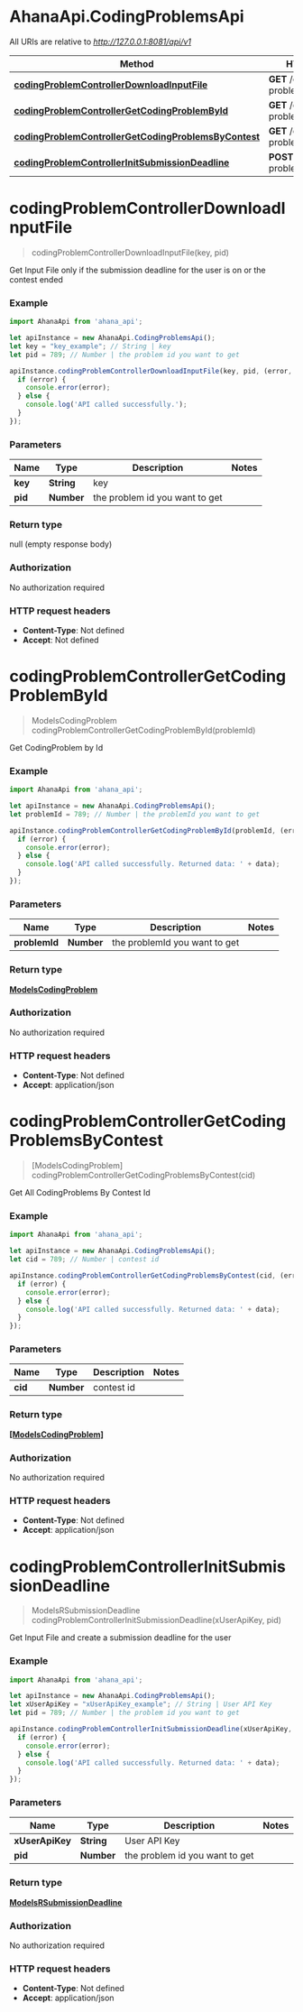 # AhanaApi.CodingProblemsApi

All URIs are relative to *http://127.0.0.1:8081/api/v1*

Method | HTTP request | Description
------------- | ------------- | -------------
[**codingProblemControllerDownloadInputFile**](CodingProblemsApi.md#codingProblemControllerDownloadInputFile) | **GET** /coding-problems/in/download | 
[**codingProblemControllerGetCodingProblemById**](CodingProblemsApi.md#codingProblemControllerGetCodingProblemById) | **GET** /coding-problems/{problemId} | 
[**codingProblemControllerGetCodingProblemsByContest**](CodingProblemsApi.md#codingProblemControllerGetCodingProblemsByContest) | **GET** /coding-problems/ | 
[**codingProblemControllerInitSubmissionDeadline**](CodingProblemsApi.md#codingProblemControllerInitSubmissionDeadline) | **POST** /coding-problems/{pid}/init | 

<a name="codingProblemControllerDownloadInputFile"></a>
# **codingProblemControllerDownloadInputFile**
> codingProblemControllerDownloadInputFile(key, pid)



Get Input File only if the submission deadline for the user is on or the contest ended

### Example
```javascript
import AhanaApi from 'ahana_api';

let apiInstance = new AhanaApi.CodingProblemsApi();
let key = "key_example"; // String | key
let pid = 789; // Number | the problem id you want to get

apiInstance.codingProblemControllerDownloadInputFile(key, pid, (error, data, response) => {
  if (error) {
    console.error(error);
  } else {
    console.log('API called successfully.');
  }
});
```

### Parameters

Name | Type | Description  | Notes
------------- | ------------- | ------------- | -------------
 **key** | **String**| key | 
 **pid** | **Number**| the problem id you want to get | 

### Return type

null (empty response body)

### Authorization

No authorization required

### HTTP request headers

 - **Content-Type**: Not defined
 - **Accept**: Not defined

<a name="codingProblemControllerGetCodingProblemById"></a>
# **codingProblemControllerGetCodingProblemById**
> ModelsCodingProblem codingProblemControllerGetCodingProblemById(problemId)



Get CodingProblem by Id

### Example
```javascript
import AhanaApi from 'ahana_api';

let apiInstance = new AhanaApi.CodingProblemsApi();
let problemId = 789; // Number | the problemId you want to get

apiInstance.codingProblemControllerGetCodingProblemById(problemId, (error, data, response) => {
  if (error) {
    console.error(error);
  } else {
    console.log('API called successfully. Returned data: ' + data);
  }
});
```

### Parameters

Name | Type | Description  | Notes
------------- | ------------- | ------------- | -------------
 **problemId** | **Number**| the problemId you want to get | 

### Return type

[**ModelsCodingProblem**](ModelsCodingProblem.md)

### Authorization

No authorization required

### HTTP request headers

 - **Content-Type**: Not defined
 - **Accept**: application/json

<a name="codingProblemControllerGetCodingProblemsByContest"></a>
# **codingProblemControllerGetCodingProblemsByContest**
> [ModelsCodingProblem] codingProblemControllerGetCodingProblemsByContest(cid)



Get All CodingProblems By Contest Id

### Example
```javascript
import AhanaApi from 'ahana_api';

let apiInstance = new AhanaApi.CodingProblemsApi();
let cid = 789; // Number | contest id

apiInstance.codingProblemControllerGetCodingProblemsByContest(cid, (error, data, response) => {
  if (error) {
    console.error(error);
  } else {
    console.log('API called successfully. Returned data: ' + data);
  }
});
```

### Parameters

Name | Type | Description  | Notes
------------- | ------------- | ------------- | -------------
 **cid** | **Number**| contest id | 

### Return type

[**[ModelsCodingProblem]**](ModelsCodingProblem.md)

### Authorization

No authorization required

### HTTP request headers

 - **Content-Type**: Not defined
 - **Accept**: application/json

<a name="codingProblemControllerInitSubmissionDeadline"></a>
# **codingProblemControllerInitSubmissionDeadline**
> ModelsRSubmissionDeadline codingProblemControllerInitSubmissionDeadline(xUserApiKey, pid)



Get Input File and create a submission deadline for the user

### Example
```javascript
import AhanaApi from 'ahana_api';

let apiInstance = new AhanaApi.CodingProblemsApi();
let xUserApiKey = "xUserApiKey_example"; // String | User API Key
let pid = 789; // Number | the problem id you want to get

apiInstance.codingProblemControllerInitSubmissionDeadline(xUserApiKey, pid, (error, data, response) => {
  if (error) {
    console.error(error);
  } else {
    console.log('API called successfully. Returned data: ' + data);
  }
});
```

### Parameters

Name | Type | Description  | Notes
------------- | ------------- | ------------- | -------------
 **xUserApiKey** | **String**| User API Key | 
 **pid** | **Number**| the problem id you want to get | 

### Return type

[**ModelsRSubmissionDeadline**](ModelsRSubmissionDeadline.md)

### Authorization

No authorization required

### HTTP request headers

 - **Content-Type**: Not defined
 - **Accept**: application/json

